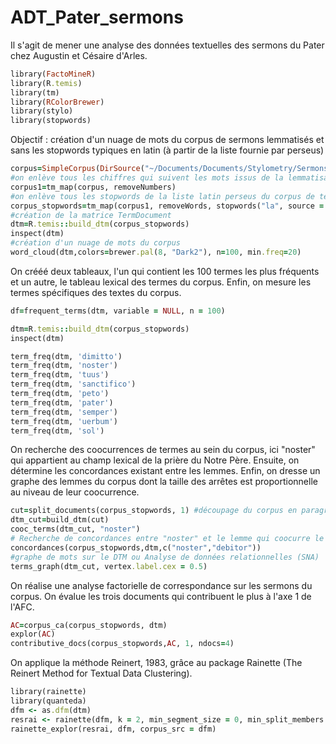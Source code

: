 # ADT_Pater_sermons
Il s'agit de mener une analyse des données textuelles des sermons du Pater chez Augustin et Césaire d'Arles.

```ruby
library(FactoMineR)
library(R.temis)
library(tm)
library(RColorBrewer)
library(stylo)
library(stopwords)

```

Objectif : création d'un nuage de mots du corpus de sermons lemmatisés et sans les stopwords typiques en latin (à partir de la liste fournie par perseus)

```ruby
corpus=SimpleCorpus(DirSource("~/Documents/Documents/Stylometry/Sermons_Pater/"))
#on enlève tous les chiffres qui suivent les mots issus de la lemmatisation de Deucalion
corpus1=tm_map(corpus, removeNumbers)
#on enlève tous les stopwords de la liste latin perseus du corpus de textes
corpus_stopwords=tm_map(corpus1, removeWords, stopwords("la", source = "perseus"))
#création de la matrice TermDocument
dtm=R.temis::build_dtm(corpus_stopwords)
inspect(dtm)
#création d'un nuage de mots du corpus
word_cloud(dtm,colors=brewer.pal(8, "Dark2"), n=100, min.freq=20)

```

On crééé deux tableaux, l'un qui contient les 100 termes les plus fréquents et un autre, le tableau lexical des termes du corpus. Enfin, on mesure les termes spécifiques des textes du corpus.

```ruby
df=frequent_terms(dtm, variable = NULL, n = 100)

dtm=R.temis::build_dtm(corpus_stopwords)
inspect(dtm)

term_freq(dtm, 'dimitto')
term_freq(dtm, 'noster')
term_freq(dtm, 'tuus')
term_freq(dtm, 'sanctifico')
term_freq(dtm, 'peto')
term_freq(dtm, 'pater')
term_freq(dtm, 'semper')
term_freq(dtm, 'uerbum')
term_freq(dtm, 'sol')

```

On recherche des coocurrences de termes au sein du corpus, ici "noster" qui appartient au champ lexical de la prière du Notre Père. Ensuite, on détermine les concordances existant entre les lemmes. Enfin, on dresse un graphe des lemmes du corpus dont la taille des arrêtes est proportionnelle au niveau de leur coocurrence.


```ruby
cut=split_documents(corpus_stopwords, 1) #découpage du corpus en paragraphes
dtm_cut=build_dtm(cut)
cooc_terms(dtm_cut, "noster")
# Recherche de concordances entre "noster" et le lemme qui coocurre le plus avec lui, "debitor"
concordances(corpus_stopwords,dtm,c("noster","debitor"))
#graphe de mots sur le DTM ou Analyse de données relationnelles (SNA)
terms_graph(dtm_cut, vertex.label.cex = 0.5)

```

On réalise une analyse factorielle de correspondance sur les sermons du corpus. On évalue les trois documents qui contribuent le plus à l'axe 1 de l'AFC.


```ruby
AC=corpus_ca(corpus_stopwords, dtm) 
explor(AC)
contributive_docs(corpus_stopwords,AC, 1, ndocs=4)

```

On applique la méthode Reinert, 1983, grâce au package Rainette (The Reinert Method for Textual Data Clustering).

```ruby
library(rainette)
library(quanteda)
dfm <- as.dfm(dtm)
resrai <- rainette(dfm, k = 2, min_segment_size = 0, min_split_members = 3)
rainette_explor(resrai, dfm, corpus_src = dfm)
```
